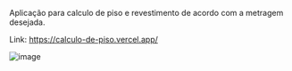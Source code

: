 
Aplicação para calculo de piso e revestimento de acordo com a metragem desejada.

Link: https://calculo-de-piso.vercel.app/

![image](https://user-images.githubusercontent.com/109484017/192173117-d4180144-7028-4f1e-8bb7-a230648b3ab7.png)


